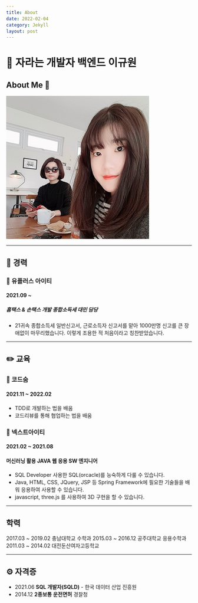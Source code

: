 ```yaml
---
title: About
date: 2022-02-04
category: Jekyll
layout: post
---
```


# 🌱 자라는 개발자 백엔드 이규원
## About Me 👋

![프로필 사진](/assets/img/kyu.jpg)

---

## 🏃 경력 
### 📎 유플러스 아이티 
#### 2021.09 ~
##### 홈택스 & 손택스 개발 종합소득세 대민 담당

* 21귀속 종합소득세 일반신고서, 근로소득자 신고서를 맡아 1000만명 신고를 큰 장애없이 마무리했습니다. 이렇게 조용한 적 처음이라고 칭찬받았습니다. 

---

## ✏️ 교육
### 📎 코드숨
#### 2021.11 ~ 2022.02

* TDD로 개발하는 법을 배움
* 코드리뷰를 통해 협업하는 법을 배움

### 📎 넥스트아이티
#### 2021.02 ~ 2021.08
#### 머신러닝 활용 JAVA 웹 응용 SW 엔지니어

* SQL Developer 사용한 SQL(orcacle)를 능숙하게 다룰 수 있습니다.
* Java, HTML, CSS, JQuery, JSP 등 Spring Framework에 필요한 기술들을 배워 응용하여 사용할 수 있습니다.
* javascript, three.js 를 사용하여 3D 구현을 할 수 있습니다. 

---
## 학력
2017.03 ~ 2019.02 충남대학교 수학과 
2015.03 ~ 2016.12 공주대학교 응용수학과
2011.03 ~ 2014.02 대전둔산여자고등학교

---

## ⚙️ 자격증
* 2021.06 **SQL 개발자(SQLD)** - 한국 데이터 산업 진흥원
* 2014.12 **2종보통 운전면허** 경찰청
